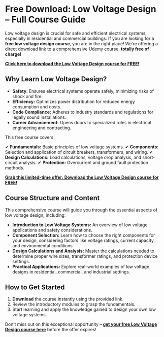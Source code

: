 # Free Download: Low Voltage Design – Full Course Guide

Low voltage design is crucial for safe and efficient electrical systems, especially in residential and commercial buildings. If you are looking for a **free low voltage design course**, you are in the right place! We're offering a direct download link to a comprehensive Udemy course, **totally free of charge!**

[**Click here to download the Low Voltage Design course for FREE!**](https://udemywork.com/low-voltage-design)

## Why Learn Low Voltage Design?

*   **Safety:** Ensures electrical systems operate safely, minimizing risks of shock and fire.
*   **Efficiency:** Optimizes power distribution for reduced energy consumption and costs.
*   **Code Compliance:** Adheres to industry standards and regulations for legally sound installations.
*   **Career Advancement:** Opens doors to specialized roles in electrical engineering and contracting.

This free course covers:

✔ **Fundamentals:** Basic principles of low voltage systems.
✔ **Components:** Selection and application of circuit breakers, transformers, and wiring.
✔ **Design Calculations:** Load calculations, voltage drop analysis, and short-circuit analysis.
✔ **Protection:** Overcurrent and ground fault protection methods.

[**Grab this limited-time offer: Download the Low Voltage Design course for FREE!**](https://udemywork.com/low-voltage-design)

## Course Structure and Content

This comprehensive course will guide you through the essential aspects of low voltage design, including:

*   **Introduction to Low Voltage Systems:** An overview of low voltage applications and safety considerations.
*   **Component Selection:** Learn how to choose the right components for your design, considering factors like voltage ratings, current capacity, and environmental conditions.
*   **Design Calculations and Analysis:** Master the calculations needed to determine proper wire sizes, transformer ratings, and protection device settings.
*   **Practical Applications:** Explore real-world examples of low voltage designs in residential, commercial, and industrial settings.

## How to Get Started

1.  **Download** the course instantly using the provided link.
2.  Review the introductory modules to grasp the fundamentals.
3.  Start learning and apply the knowledge gained to design your own low voltage systems.

Don’t miss out on this exceptional opportunity – **[get your free Low Voltage Design course here](https://udemywork.com/low-voltage-design)** before the offer expires!
